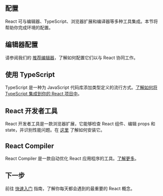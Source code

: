## 配置[](#undefined "Link for this heading")

React 可与编辑器、TypeScript、浏览器扩展和编译器等多种工具集成。本节将帮助你完成环境的配置。

## 编辑器配置[](#editor-setup "Link for 编辑器配置 ")

请参阅我们的 [推荐编辑器](https://zh-hans.react.dev/learn/editor-setup)，了解如何配置它们以与 React 协同工作。

## 使用 TypeScript[](#using-typescript "Link for 使用 TypeScript ")

TypeScript 是一种为 JavaScript 代码库添加类型定义的流行方式。[了解如何将 TypeScript 集成到你的 React 项目中](https://zh-hans.react.dev/learn/typescript)。

## React 开发者工具[](#react-developer-tools "Link for React 开发者工具 ")

React 开发者工具是一款浏览器扩展，它能够检查 React 组件、编辑 props 和 state，并识别性能问题。在 [这里](https://zh-hans.react.dev/learn/react-developer-tools) 了解如何安装它。

## React Compiler[](#react-compiler "Link for React Compiler ")

React Compiler 是一款自动优化 React 应用程序的工具。[了解更多](https://zh-hans.react.dev/learn/react-compiler)。

## 下一步[](#next-steps "Link for 下一步 ")

前往 [快速入门](https://zh-hans.react.dev/learn) 指南，了解你每天都会遇到的最重要的 React 概念。